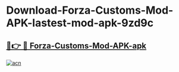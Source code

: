 # Download-Forza-Customs-Mod-APK-lastest-mod-apk-9zd9c

<h2><a href="https://apkcomod.com?title=Forza-Customs-Mod-APK">🔗👉 🔴 Forza-Customs-Mod-APK-apk </a></h2>

[![acn](https://github.com/user-attachments/assets/0f9c940e-d8b0-45ae-aac7-cd30a18b3e1c)](https://apkcomod.com?title=Forza-Customs-Mod-APK)
